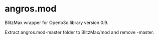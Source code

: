 angros.mod
==========

BlitzMax wrapper for Openb3d library version 0.9.

Extract angros.mod-master folder to BlitzMax/mod and remove -master.

